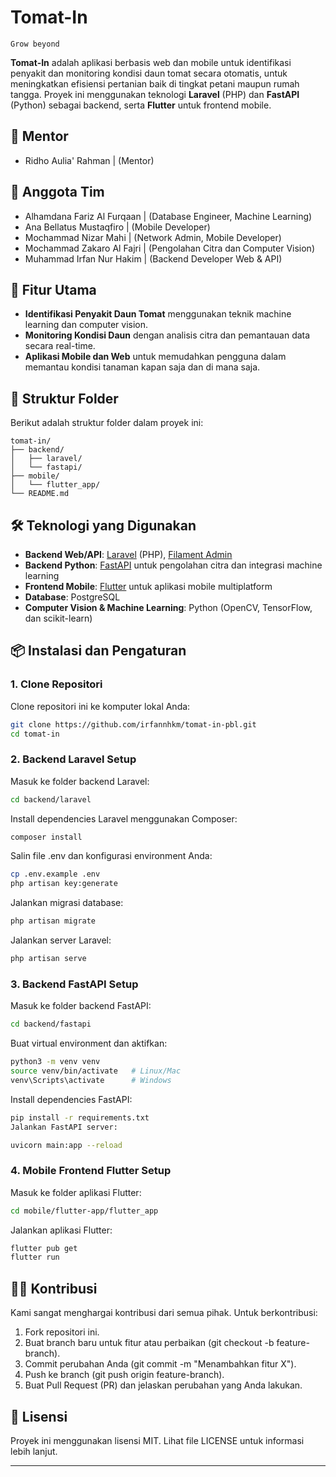 # Tomat-In 
`Grow beyond`

**Tomat-In** adalah aplikasi berbasis web dan mobile untuk identifikasi penyakit dan monitoring kondisi daun tomat secara otomatis, untuk meningkatkan efisiensi pertanian baik di tingkat petani maupun rumah tangga. Proyek ini menggunakan teknologi **Laravel** (PHP) dan **FastAPI** (Python) sebagai backend, serta **Flutter** untuk frontend mobile. 

## 📧 Mentor
* Ridho Aulia' Rahman         | (Mentor)
  
## 📧 Anggota Tim
* Alhamdana Fariz Al Furqaan  | (Database Engineer, Machine Learning)
* Ana Bellatus Mustaqfiro     | (Mobile Developer)
* Mochammad Nizar Mahi        | (Network Admin, Mobile Developer)
* Mochammad Zakaro Al Fajri   | (Pengolahan Citra dan Computer Vision)
* Muhammad Irfan Nur Hakim    | (Backend Developer Web & API)

## 🚀 Fitur Utama
- **Identifikasi Penyakit Daun Tomat** menggunakan teknik machine learning dan computer vision.
- **Monitoring Kondisi Daun** dengan analisis citra dan pemantauan data secara real-time.
- **Aplikasi Mobile dan Web** untuk memudahkan pengguna dalam memantau kondisi tanaman kapan saja dan di mana saja.

## 📂 Struktur Folder
Berikut adalah struktur folder dalam proyek ini:
```
tomat-in/
├── backend/
│   ├── laravel/
│   └── fastapi/
├── mobile/
│   └── flutter_app/
└── README.md
```

## 🛠️ Teknologi yang Digunakan
- **Backend Web/API**: [Laravel](https://laravel.com/) (PHP), [Filament Admin](https://filamentphp.com/)
- **Backend Python**: [FastAPI](https://fastapi.tiangolo.com/) untuk pengolahan citra dan integrasi machine learning
- **Frontend Mobile**: [Flutter](https://flutter.dev/) untuk aplikasi mobile multiplatform
- **Database**: PostgreSQL
- **Computer Vision & Machine Learning**: Python (OpenCV, TensorFlow, dan scikit-learn)

## 📦 Instalasi dan Pengaturan

### 1. Clone Repositori
Clone repositori ini ke komputer lokal Anda:
```bash
git clone https://github.com/irfannhkm/tomat-in-pbl.git
cd tomat-in
```
### 2. Backend Laravel Setup
Masuk ke folder backend Laravel:
```bash
cd backend/laravel
```

Install dependencies Laravel menggunakan Composer:
```bash
composer install
```
Salin file .env dan konfigurasi environment Anda:
```bash
cp .env.example .env
php artisan key:generate
```
Jalankan migrasi database:
```bash
php artisan migrate
```
Jalankan server Laravel:
```bash
php artisan serve
```
### 3. Backend FastAPI Setup
Masuk ke folder backend FastAPI:
```bash
cd backend/fastapi
```
Buat virtual environment dan aktifkan:
```bash
python3 -m venv venv
source venv/bin/activate   # Linux/Mac
venv\Scripts\activate      # Windows
```
Install dependencies FastAPI:
```bash
pip install -r requirements.txt
Jalankan FastAPI server:
```
```bash
uvicorn main:app --reload
```
### 4. Mobile Frontend Flutter Setup
Masuk ke folder aplikasi Flutter:
```bash
cd mobile/flutter-app/flutter_app
```
Jalankan aplikasi Flutter:
```bash
flutter pub get
flutter run
```
## 🧑‍💻 Kontribusi
Kami sangat menghargai kontribusi dari semua pihak. Untuk berkontribusi:

1. Fork repositori ini.
2. Buat branch baru untuk fitur atau perbaikan (git checkout -b feature-branch).
3. Commit perubahan Anda (git commit -m "Menambahkan fitur X").
4. Push ke branch (git push origin feature-branch).
5. Buat Pull Request (PR) dan jelaskan perubahan yang Anda lakukan.
   
## 📝 Lisensi
Proyek ini menggunakan lisensi MIT. Lihat file LICENSE untuk informasi lebih lanjut.

---




